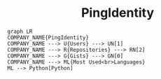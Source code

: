<h1 align="center">PingIdentity</h1>

```mermaid
graph LR
COMPANY_NAME{PingIdentity}
COMPANY_NAME ---> U{Users} ---> UN[1]
COMPANY_NAME ---> R{Repositories} ---> RN[2]
COMPANY_NAME ---> G{Gists} ---> GN[0]
COMPANY_NAME ---> ML{Most Used<br>Languages}
ML --> Python[Python]
```
